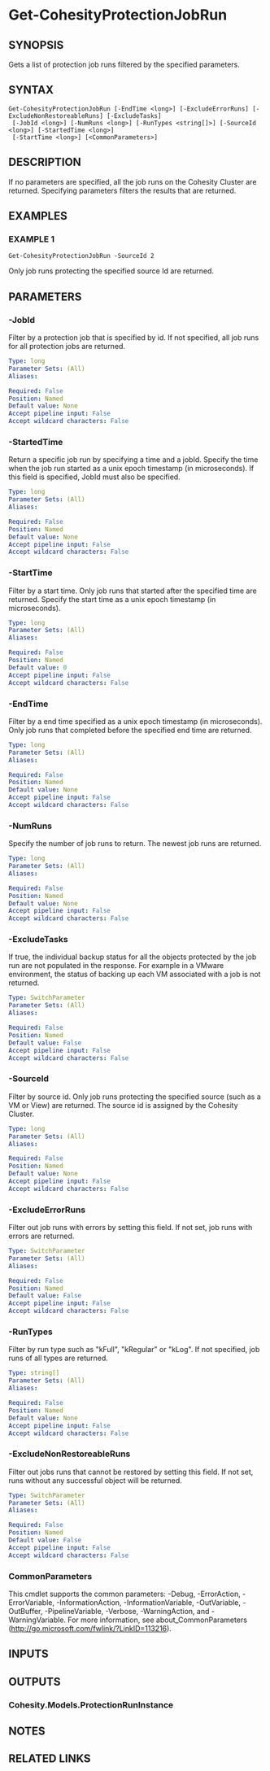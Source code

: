 # Get-CohesityProtectionJobRun

## SYNOPSIS
Gets a list of protection job runs filtered by the specified parameters.

## SYNTAX

```
Get-CohesityProtectionJobRun [-EndTime <long>] [-ExcludeErrorRuns] [-ExcludeNonRestoreableRuns] [-ExcludeTasks]
 [-JobId <long>] [-NumRuns <long>] [-RunTypes <string[]>] [-SourceId <long>] [-StartedTime <long>]
 [-StartTime <long>] [<CommonParameters>]
```

## DESCRIPTION
If no parameters are specified, all the job runs on the Cohesity Cluster are returned.
Specifying parameters filters the results that are returned.

## EXAMPLES

### EXAMPLE 1
```
Get-CohesityProtectionJobRun -SourceId 2
```

Only job runs protecting the specified source Id are returned.

## PARAMETERS

### -JobId
Filter by a protection job that is specified by id.
If not specified, all job runs for all protection jobs are returned.

```yaml
Type: long
Parameter Sets: (All)
Aliases:

Required: False
Position: Named
Default value: None
Accept pipeline input: False
Accept wildcard characters: False
```

### -StartedTime
Return a specific job run by specifying a time and a jobId.
Specify the time when the job run started as a unix epoch timestamp (in microseconds).
If this field is specified, JobId must also be specified.

```yaml
Type: long
Parameter Sets: (All)
Aliases:

Required: False
Position: Named
Default value: None
Accept pipeline input: False
Accept wildcard characters: False
```

### -StartTime
Filter by a start time.
Only job runs that started after the specified time are returned.
Specify the start time as a unix epoch timestamp (in microseconds).

```yaml
Type: long
Parameter Sets: (All)
Aliases:

Required: False
Position: Named
Default value: 0
Accept pipeline input: False
Accept wildcard characters: False
```

### -EndTime
Filter by a end time specified as a unix epoch timestamp (in microseconds).
Only job runs that completed before the specified end time are returned.

```yaml
Type: long
Parameter Sets: (All)
Aliases:

Required: False
Position: Named
Default value: None
Accept pipeline input: False
Accept wildcard characters: False
```

### -NumRuns
Specify the number of job runs to return.
The newest job runs are returned.

```yaml
Type: long
Parameter Sets: (All)
Aliases:

Required: False
Position: Named
Default value: None
Accept pipeline input: False
Accept wildcard characters: False
```

### -ExcludeTasks
If true, the individual backup status for all the objects protected by the job run are not populated in the response.
For example in a VMware environment, the status of backing up each VM associated with a job is not returned.

```yaml
Type: SwitchParameter
Parameter Sets: (All)
Aliases:

Required: False
Position: Named
Default value: False
Accept pipeline input: False
Accept wildcard characters: False
```

### -SourceId
Filter by source id.
Only job runs protecting the specified source (such as a VM or View) are returned.
The source id is assigned by the Cohesity Cluster.

```yaml
Type: long
Parameter Sets: (All)
Aliases:

Required: False
Position: Named
Default value: None
Accept pipeline input: False
Accept wildcard characters: False
```

### -ExcludeErrorRuns
Filter out job runs with errors by setting this field.
If not set, job runs with errors are returned.

```yaml
Type: SwitchParameter
Parameter Sets: (All)
Aliases:

Required: False
Position: Named
Default value: False
Accept pipeline input: False
Accept wildcard characters: False
```

### -RunTypes
Filter by run type such as "kFull", "kRegular" or "kLog".
If not specified, job runs of all types are returned.

```yaml
Type: string[]
Parameter Sets: (All)
Aliases:

Required: False
Position: Named
Default value: None
Accept pipeline input: False
Accept wildcard characters: False
```

### -ExcludeNonRestoreableRuns
Filter out jobs runs that cannot be restored by setting this field.
If not set, runs without any successful object will be returned.

```yaml
Type: SwitchParameter
Parameter Sets: (All)
Aliases:

Required: False
Position: Named
Default value: False
Accept pipeline input: False
Accept wildcard characters: False
```

### CommonParameters
This cmdlet supports the common parameters: -Debug, -ErrorAction, -ErrorVariable, -InformationAction, -InformationVariable, -OutVariable, -OutBuffer, -PipelineVariable, -Verbose, -WarningAction, and -WarningVariable.
For more information, see about_CommonParameters (http://go.microsoft.com/fwlink/?LinkID=113216).

## INPUTS

## OUTPUTS

### Cohesity.Models.ProtectionRunInstance
## NOTES

## RELATED LINKS
